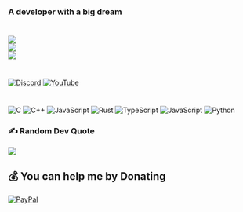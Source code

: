 ### A developer with a big dream

#
![](https://github-readme-stats.vercel.app/api?username=kleo-dev&theme=gruvbox&hide_border=true&include_all_commits=false&count_private=false)<br/>
![](https://github-readme-streak-stats.herokuapp.com/?user=kleo-dev&theme=gruvbox&hide_border=true)<br/>
![](https://github-readme-stats.vercel.app/api/top-langs/?username=kleo-dev&theme=gruvbox&hide_border=true&include_all_commits=false&count_private=false&layout=compact)

#
[![Discord](https://img.shields.io/badge/Discord-%237289DA.svg?logo=discord&logoColor=white)](https://discord.gg/nCePwckd4q) [![YouTube](https://img.shields.io/badge/YouTube-%23FF0000.svg?logo=YouTube&logoColor=white)](https://youtube.com/@@KleoCodes) 

# 
![C](https://img.shields.io/badge/c-%2300599C.svg?style=for-the-badge&logo=c&logoColor=white) ![C++](https://img.shields.io/badge/c++-%2300599C.svg?style=for-the-badge&logo=c%2B%2B&logoColor=white) ![JavaScript](https://img.shields.io/badge/javascript-%23323330.svg?style=for-the-badge&logo=javascript&logoColor=%23F7DF1E) ![Rust](https://img.shields.io/badge/rust-%23000000.svg?style=for-the-badge&logo=rust&logoColor=white) ![TypeScript](https://img.shields.io/badge/typescript-%23007ACC.svg?style=for-the-badge&logo=typescript&logoColor=white) ![JavaScript](https://img.shields.io/badge/javascript-%23323330.svg?style=for-the-badge&logo=javascript&logoColor=%23F7DF1E) ![Python](https://img.shields.io/badge/python-3670A0?style=for-the-badge&logo=python&logoColor=ffdd54)

### ✍️ Random Dev Quote
![](https://quotes-github-readme.vercel.app/api?type=horizontal&theme=gruvbox)

  ## 💰 You can help me by Donating
  [![PayPal](https://img.shields.io/badge/PayPal-00457C?style=for-the-badge&logo=paypal&logoColor=white)](https://paypal.me/KlestiSelimaj) 

  
<!-- Proudly created with GPRM ( https://gprm.itsvg.in ) -->
